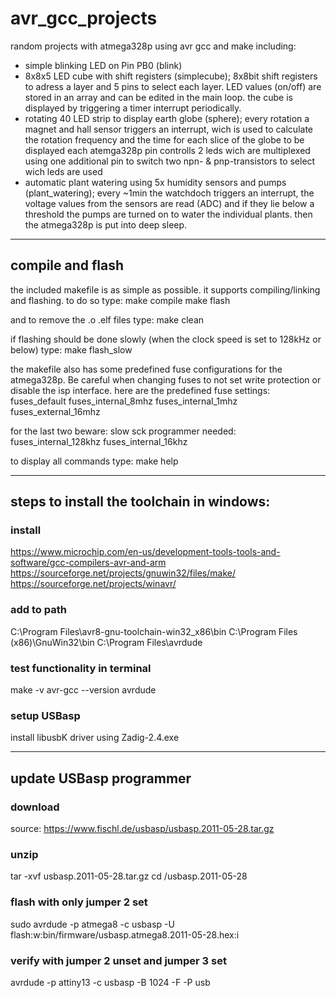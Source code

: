 # avr_gcc_projects

random projects with atmega328p using avr gcc and make including:
- simple blinking LED on Pin PB0 (blink)
- 8x8x5 LED cube with shift registers (simplecube); 8x8bit shift registers to adress a layer and 5 pins to select each layer. LED values (on/off) are stored in an array and can be edited in the main loop. the cube is displayed by triggering a timer interrupt periodically.
- rotating 40 LED strip to display earth globe (sphere); every rotation a magnet and hall sensor triggers an interrupt, wich is used to calculate the rotation frequency and the time for each slice of the globe to be displayed
each atemga328p pin controlls 2 leds wich are multiplexed using one additional pin to switch two npn- & pnp-transistors to select wich leds are used
- automatic plant watering using 5x humidity sensors and pumps (plant_watering); every ~1min the watchdoch triggers an interrupt, the voltage values from the sensors are read (ADC) and if they lie below a threshold the pumps are turned on to water the individual plants. then the atmega328p is put into deep sleep.

-----

## compile and flash
the included makefile is as simple as possible. it supports compiling/linking and flashing. to do so type:
make compile
make flash

and to remove the .o .elf files type:
make clean

if flashing should be done slowly (when the clock speed is set to 128kHz or below) type:
make flash_slow

the makefile also has some predefined fuse configurations for the atmega328p. Be careful when changing fuses to not set write protection or disable the isp interface.
here are the predefined fuse settings:
fuses_default
fuses_internal_8mhz
fuses_internal_1mhz
fuses_external_16mhz

for the last two beware: slow sck programmer needed:
fuses_internal_128khz
fuses_internal_16khz

to display all commands type:
make help

-----

## steps to install the toolchain in windows:

### install
https://www.microchip.com/en-us/development-tools-tools-and-software/gcc-compilers-avr-and-arm
https://sourceforge.net/projects/gnuwin32/files/make/
https://sourceforge.net/projects/winavr/

### add to path
C:\Program Files\avr8-gnu-toolchain-win32_x86\bin
C:\Program Files (x86)\GnuWin32\bin
C:\Program Files\avrdude

### test functionality in terminal
make -v
avr-gcc --version
avrdude

### setup USBasp
install libusbK driver using Zadig-2.4.exe

-----

## update USBasp programmer

### download
source: https://www.fischl.de/usbasp/usbasp.2011-05-28.tar.gz

### unzip
tar -xvf usbasp.2011-05-28.tar.gz
cd /usbasp.2011-05-28

### flash with only jumper 2 set
sudo avrdude -p atmega8 -c usbasp -U flash:w:bin/firmware/usbasp.atmega8.2011-05-28.hex:i

### verify with jumper 2 unset and jumper 3 set
avrdude -p attiny13 -c usbasp -B 1024 -F -P usb
